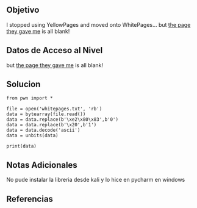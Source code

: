 ## Objetivo

I stopped using YellowPages and moved onto WhitePages... but [the page they gave me](https://jupiter.challenges.picoctf.org/static/95be9526e162185c741259a75dffa0ab/whitepages.txt) is all blank!

## Datos de Acceso al Nivel

but [the page they gave me](https://jupiter.challenges.picoctf.org/static/95be9526e162185c741259a75dffa0ab/whitepages.txt) is all blank!
## Solucion

```
from pwn import *  
  
file = open('whitepages.txt', 'rb')  
data = bytearray(file.read())  
data = data.replace(b'\xe2\x80\x83',b'0')  
data = data.replace(b'\x20',b'1')  
data = data.decode('ascii')  
data = unbits(data)  
  
print(data)
```

## Notas Adicionales

No pude instalar la libreria desde kali y lo hice en pycharm en windows

## Referencias